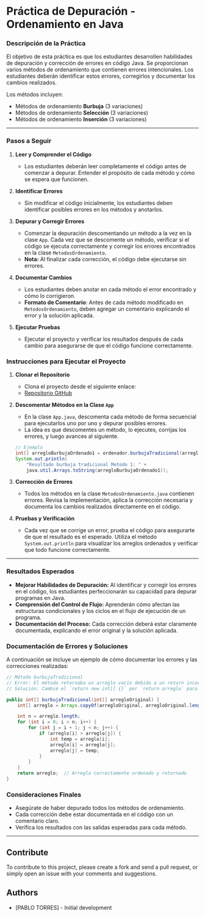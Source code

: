 

# Práctica de Depuración - Ordenamiento en Java

### Descripción de la Práctica

El objetivo de esta práctica es que los estudiantes desarrollen habilidades de depuración y corrección de errores en código Java. Se proporcionan varios métodos de ordenamiento que contienen errores intencionales. Los estudiantes deberán identificar estos errores, corregirlos y documentar los cambios realizados.

Los métodos incluyen:
- Métodos de ordenamiento **Burbuja** (3 variaciones)
- Métodos de ordenamiento **Selección** (3 variaciones)
- Métodos de ordenamiento **Inserción** (3 variaciones)

---

### Pasos a Seguir

1. **Leer y Comprender el Código**
   - Los estudiantes deberán leer completamente el código antes de comenzar a depurar. Entender el propósito de cada método y cómo se espera que funcionen.
   
2. **Identificar Errores**
   - Sin modificar el código inicialmente, los estudiantes deben identificar posibles errores en los métodos y anotarlos.

3. **Depurar y Corregir Errores**
   - Comenzar la depuración descomentando un método a la vez en la clase `App`. Cada vez que se descomente un método, verificar si el código se ejecuta correctamente y corregir los errores encontrados en la clase `MetodosOrdenamiento`.
   - **Nota:** Al finalizar cada corrección, el código debe ejecutarse sin errores.

4. **Documentar Cambios**
   - Los estudiantes deben anotar en cada método el error encontrado y cómo lo corrigieron.
   - **Formato de Comentario**: Antes de cada método modificado en `MetodosOrdenamiento`, deben agregar un comentario explicando el error y la solución aplicada.

5. **Ejecutar Pruebas**
   - Ejecutar el proyecto y verificar los resultados después de cada cambio para asegurarse de que el código funcione correctamente.



### Instrucciones para Ejecutar el Proyecto

1. **Clonar el Repositorio**
   - Clona el proyecto desde el siguiente enlace:
   - [Repositorio GitHub](https://github.com/PabloT18/icc-estructura-01-practicaAutonoma-.git)

2. **Descomentar Métodos en la Clase `App`**
   - En la clase `App.java`, descomenta cada método de forma secuencial para ejecutarlos uno por uno y depurar posibles errores.
   - La idea es que descomentes un método, lo ejecutes, corrijas los errores, y luego avances al siguiente.

   ```java
   // Ejemplo
   int[] arregloBurbujaOrdenado1 = ordenador.burbujaTradicional(arregloBurbuja);
   System.out.println(
       "Resultado burbuja tradicional Metodo 1: " +
       java.util.Arrays.toString(arregloBurbujaOrdenado1));
   ```

3. **Corrección de Errores**
   - Todos los métodos en la clase `MetodosOrdenamiento.java` contienen errores. Revisa la implementación, aplica la corrección necesaria y documenta los cambios realizados directamente en el código.

4. **Pruebas y Verificación**
   - Cada vez que se corrige un error, prueba el código para asegurarte de que el resultado es el esperado. Utiliza el método `System.out.println` para visualizar los arreglos ordenados y verificar que todo funcione correctamente.

---

### Resultados Esperados

- **Mejorar Habilidades de Depuración:** Al identificar y corregir los errores en el código, los estudiantes perfeccionarán su capacidad para depurar programas en Java.
- **Comprensión del Control de Flujo:** Aprenderán cómo afectan las estructuras condicionales y los ciclos en el flujo de ejecución de un programa.
- **Documentación del Proceso:** Cada corrección deberá estar claramente documentada, explicando el error original y la solución aplicada.



### Documentación de Errores y Soluciones

A continuación se incluye un ejemplo de cómo documentar los errores y las correcciones realizadas:

```java
// Método burbujaTradicional
// Error: El método retornaba un arreglo vacío debido a un return incorrecto.
// Solución: Cambié el `return new int[] {}` por `return arreglo` para devolver el arreglo ordenado correctamente.

public int[] burbujaTradicional(int[] arregloOriginal) {
    int[] arreglo = Arrays.copyOf(arregloOriginal, arregloOriginal.length);

    int n = arreglo.length;
    for (int i = 0; i < n; i++) {
        for (int j = i + 1; j < n; j++) {
            if (arreglo[i] > arreglo[j]) {
                int temp = arreglo[i];
                arreglo[i] = arreglo[j];
                arreglo[j] = temp;
            }
        }
    }
    return arreglo;  // Arreglo correctamente ordenado y retornado
}
```


### Consideraciones Finales

- Asegúrate de haber depurado todos los métodos de ordenamiento.
- Cada corrección debe estar documentada en el código con un comentario claro.
- Verifica los resultados con las salidas esperadas para cada método.


---

## Contribute

To contribute to this project, please create a fork and send a pull request, or simply open an issue with your comments and suggestions.

## Authors

- [PABLO TORRES] - Initial development
